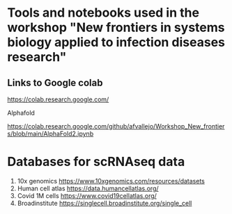 # Tools and notebooks used in the workshop "New frontiers in systems biology applied to infection diseases research"

## Links to Google colab

https://colab.research.google.com/

Alphafold

https://colab.research.google.com/github/afvallejo/Workshop_New_frontiers/blob/main/AlphaFold2.ipynb

# Databases for scRNAseq data

1. 10x genomics https://www.10xgenomics.com/resources/datasets
2. Human cell atlas https://data.humancellatlas.org/
3. Covid 1M cells https://www.covid19cellatlas.org/
4. Broadinstitute https://singlecell.broadinstitute.org/single_cell
